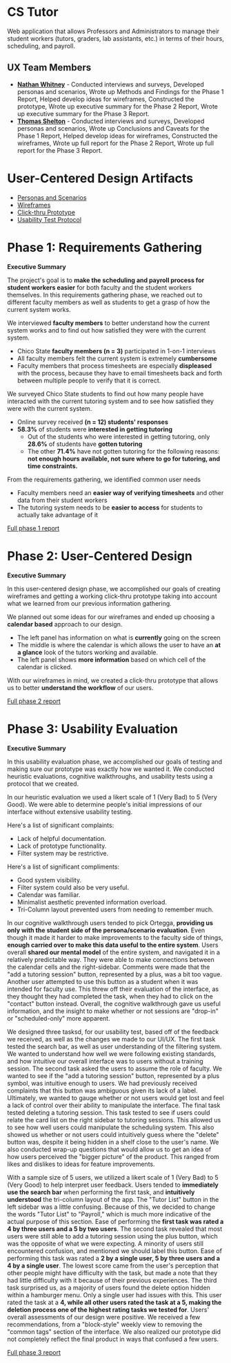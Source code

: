 # CS Tutor

Web application that allows Professors and Administrators to manage their student workers (tutors, graders, lab assistants, etc.) in terms of their hours, scheduling, and payroll.

## UX Team Members

* **[Nathan Whitney](https://usabilityengineering.github.io/ux-portfolio-the29ster/)** - Conducted interviews and surveys, Developed personas and scenarios, Wrote up Methods and Findings for the Phase 1 Report, Helped develop ideas for wireframes, Constructed the prototype, Wrote up executive summary for the Phase 2 Report, Wrote up executive summary for the Phase 3 Report.
* **[Thomas Shelton](https://usabilityengineering.github.io/ux-portfolio-tomleeshelton/)** - Conducted interviews and surveys, Developed personas and scenarios, Wrote up Conclusions and Caveats for the Phase 1 Report, Helped develop ideas for wireframes, Constructed the wireframes, Wrote up full report for the Phase 2 Report, Wrote up full report for the Phase 3 Report.

# User-Centered Design Artifacts
 
* [Personas and Scenarios](artifacts/PersonasandScenarios.pdf)
* [Wireframes](artifacts/CSTutor-Wireframe-V1.pdf)
* [Click-thru Prototype](https://xd.adobe.com/view/d79ba3eb-be07-4198-83a3-1b048ae041b5-82c8/screen/ca615a03-1354-442e-9bb0-63902fd88c63?fullscreen&hints=off)
* [Usability Test Protocol](artifacts/UsabilityTestProtocol.pdf)

# Phase 1: Requirements Gathering

**Executive Summary**

The project's goal is to **make the scheduling and payroll process for student workers easier** for both faculty and the student workers themselves. In this requirements gathering phase, we reached out to different faculty members as well as students to get a grasp of how the current system works.

We interviewed **faculty members** to better understand how the current system works and to find out how satisfied they were with the current system.

* Chico State **faculty members (n = 3)** participated in 1-on-1 interviews
* All faculty members felt the current system is extremely **cumbersome**
* Faculty members that process timesheets are especially **displeased** with the process, because they have to email timesheets back and forth between multiple people to verify that it is correct.

We surveyed Chico State students to find out how many people have interacted with the current tutoring system and to see how satisfied they were with the current system.

* Online survey received **(n = 12) students' responses**
* **58.3%** of students were **interested in getting tutoring**
  * Out of the students who were interested in getting tutoring, only **28.6%** of students have **gotten tutoring**
  * The other **71.4%** have not gotten tutoring for the following reasons: **not enough hours available, not sure where to go for tutoring, and time constraints.**

From the requirements gathering, we identified common user needs

* Faculty members need an **easier way of verifying timesheets** and other data from their student workers
* The tutoring system needs to be **easier to access** for students to actually take advantage of it

[Full phase 1 report](requirements/)

# Phase 2: User-Centered Design

**Executive Summary**

In this user-centered design phase, we accomplished our goals of creating wireframes and getting a working click-thru prototype taking into account what we learned from our previous information gathering.

We planned out some ideas for our wireframes and ended up choosing a **calendar based** approach to our design.

* The left panel has information on what is **currently** going on the screen
* The middle is where the calendar is which allows the user to have an **at a glance** look of the tutors working and available.
* The left panel shows **more information** based on which cell of the calendar is clicked.

With our wireframes in mind, we created a click-thru prototype that allows us to better **understand the workflow** of our users.

[Full phase 2 report](design/)

# Phase 3: Usability Evaluation

**Executive Summary**

In this usability evaluation phase, we accomplished our goals of testing and making sure our prototype was exactly how we wanted it. We conducted heuristic evaluations, cognitive walkthroughs, and usability tests using a protocol that we created.

In our heuristic evaluation we used a likert scale of 1 (Very Bad) to 5 (Very Good). We were able to determine people's initial impressions of our interface without extensive usability testing.

Here's a list of significant complaints:
* Lack of helpful documentation.
* Lack of prototype functionality.
* Filter system may be restrictive.

Here's a list of significant compliments:
* Good system visibility.
* Filter system could also be very useful.
* Calendar was familiar.
* Minimalist aesthetic prevented information overload.
* Tri-Column layout prevented users from needing to remember much.

In our cognitive walkthrough users tended to pick Ortegga, **providing us only with the student side of the persona/scenario evaluation**. Even though it made it harder to make improvements to the faculty side of things, **enough carried over to make this data useful to the entire system**. Users overall **shared our mental model** of the entire system, and navigated it in a relatively predictable way. They were able to make connections between the calendar cells and the right-sidebar. Comments were made that the "add a tutoring session" button, represented by a plus, was a bit too vague. Another user attempted to use this button as a student when it was intended for faculty use. This threw off their evaluation of the interface, as they thought they had completed the task, when they had to click on the "contact" button instead. Overall, the cognitive walkthrough gave us useful information, and the insight to make whether or not sessions are "drop-in" or "scheduled-only" more apparent.

We designed three tasksd, for our usability test, based off of the feedback we received, as well as the changes we made to our UI/UX. The first task tested the search bar, as well as user understanding of the filtering system. We wanted to understand how well we were following existing standards, and how intuitive our overall interface was to users without a training session. The second task asked the users to assume the role of faculty. We wanted to see if the "add a tutoring session" button, represented by a plus symbol, was intuitive enough to users. We had previously received complaints that this button was ambiguous given its lack of a label. Ultimately, we wanted to gauge whether or not users would get lost and feel a lack of control over their ability to manipulate the interface. The final task tested deleting a tutoring session. This task tested to see if users could relate the card list on the right sidebar to tutoring sessions. This allowed us to see how well users could manipulate the scheduling system. This also showed us whether or not users could intuitively guess where the "delete" button was, despite it being hidden in a shelf close to the user's name. We also conducted wrap-up questions that would allow us to get an idea of how users perceived the "bigger picture" of the product. This ranged from likes and dislikes to ideas for feature improvements.

With a sample size of 5 users, we utilized a likert scale of 1 (Very Bad) to 5 (Very Good) to help interpret user feedback. Users tended to **immediately use the search bar** when performing the first task, and **intuitively understood** the tri-column layout of the app. The "Tutor List" button in the left sidebar was a little confusing. Because of this, we decided to change the words "Tutor List" to "Payroll," which is much more indicative of the actual purpose of this section. Ease of performing the **first task was rated a 4 by three users and a 5 by two users**. The second task revealed that most users were still able to add a tutoring session using the plus button, which was the opposite of what we were expecting. A minority of users still encountered confusion, and mentioned we should label this button. Ease of performing this task was rated a **2 by a single user, 5 by three users and a 4 by a single user**. The lowest score came from the user's perception that other people might have difficulty with the task, but made a note that they had little difficulty with it because of their previous experiences. The third task surprised us, as a majority of users found the delete option hidden within a hamburger menu. Only a single user had issues with this. This user rated the task at a **4, while all other users rated the task at a 5, making the deletion process one of the highest rating tasks we tested for**. Users' overall assessments of our design were positive. We received a few recommendations, from a "block-style" weekly view to removing the "common tags" section of the interface. We also realized our prototype did not completely reflect the final product in ways that confused a few users.

[Full phase 3 report](evaluation/)
